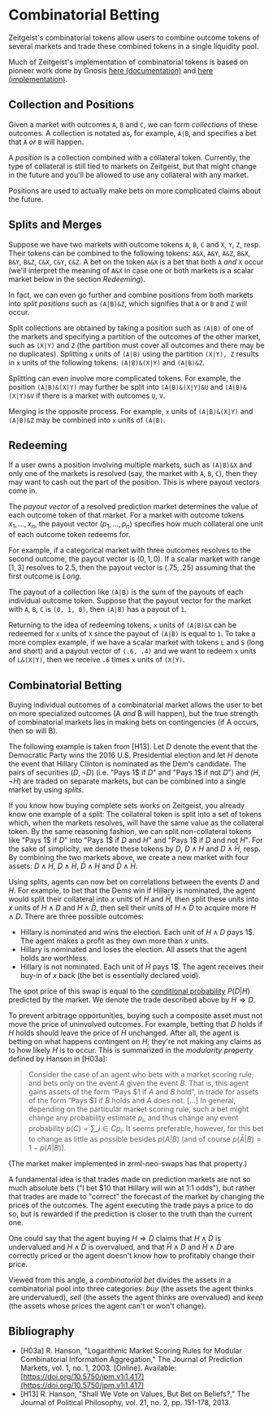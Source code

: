 # Combinatorial Betting

Zeitgeist's combinatorial tokens allow users to combine outcome tokens of
several markets and trade these combined tokens in a single liquidity pool.

Much of Zeitgeist's implementation of combinatorial tokens is based on pioneer
work done by Gnosis
[here (documentation)](https://docs.gnosis.io/conditionaltokens/) and
[here (implementation)](https://github.com/gnosis/conditional-tokens-contracts).

## Collection and Positions

Given a market with outcomes `A`, `B` and `C`, we can form _collections_ of
these outcomes. A collection is notated as, for example, `A|B`, and specifies a
bet that `A` _or_ `B` will happen.

A _position_ is a collection combined with a collateral token. Currently, the
type of collateral is still tied to markets on Zeitgeist, but that might change
in the future and you'll be allowed to use any collateral with any market.

Positions are used to actually make bets on more complicated claims about the
future.

## Splits and Merges

Suppose we have two markets with outcome tokens `A`, `B`, `C` and `X`, `Y`, `Z`,
resp. Their tokens can be combined to the following tokens: `A&X`, `A&Y`, `A&Z`,
`B&X`, `B&Y`, `B&Z`, `C&X`, `C&Y`, `C&Z`. A bet on the token `A&X` is a bet that
both `A` _and_ `X` occur (we'll interpret the meaning of `A&X` in case one or
both markets is a scalar market below in the section _Redeeming_).

In fact, we can even go further and combine positions from both markets into
_split positions_ such as `(A|B)&Z`, which signifies that `A` or `B` and `Z`
will occur.

Split collections are obtained by taking a position such as `(A|B)` of one of
the markets and specifying a partition of the outcomes of the other market, such
as `(X|Y)` and `Z` (the partition must cover all outcomes and there may be no
duplicates). Splitting `x` units of `(A|B)` using the partition `(X|Y), Z`
results in `x` units of the following tokens: `(A|B)&(X|Y)` and `(A|B)&Z`.

Splitting can even involve more complicated tokens. For example, the position
`(A|B)&(X|Y)` may further be split into `(A|B)&(X|Y)&U` and `(A|B)&(X|Y)&V` if
there is a market with outcomes `U`, `V`.

Merging is the opposite process. For example, `x` units of `(A|B)&(X|Y)` and
`(A|B)&Z` may be combined into `x` units of `(A|B)`.

## Redeeming

If a user owns a position involving multiple markets, such as `(A|B)&X` and only
one of the markets is resolved (say, the market with `A`, `B`, `C`), then they
may want to cash out the part of the position. This is where payout vectors come
in.

The _payout vector_ of a resolved prediction market determines the value of each
outcome token of that market. For a market with outcome tokens
$x_1, \ldots, x_n$, the payout vector $(p_1, \ldots, p_n)$ specifies how much
collateral one unit of each outcome token redeems for.

For example, if a categorical market with three outcomes resolves to the second
outcome, the payout vector is $(0, 1, 0)$. If a scalar market with range
$[1, 3]$ resolves to $2.5$, then the payout vector is $(.75, .25)$ assuming that
the first outcome is _Long_.

The payout of a collection like `(A|B)` is the sum of the payouts of each
individual outcome token. Suppose that the payout vector for the market with
`A`, `B`, `C` is `(0, 1, 0)`, then `(A|B)` has a payout of `1`.

Returning to the idea of redeeming tokens, `x` units of `(A|B)&X` can be
redeemed for `x` units of `X` since the payout of `(A|B)` is equal to `1`. To
take a more complex example, if we have a scalar market with tokens `L` and `S`
(long and short) and a payout vector of `(.6, .4)` and we want to redeem `x`
units of `L&(X|Y)`, then we receive `.6` times `x` units of `(X|Y)`.

## Combinatorial Betting

Buying individual outcomes of a combinatorial market allows the user to bet on
more specialized outcomes (A _and_ B will happen), but the true strength of
combinatorial markets lies in making bets on contingencies (if A occurs, then
so will B).

The following example is taken from [H13]. Let $D$ denote the event that the
Democratic Party wins the 2016 U.S. Presidential election and let $H$ denote the
event that Hillary Clinton is nominated as the Dem's candidate. The pairs of
securities $(D, \neg D)$ (i.e. "Pays 1\$ if $D$" and "Pays 1\$ if not $D$") and
$(H, \neg H)$ are traded on separate markets, but can be combined into a single
market by using _splits_.

If you know how buying complete sets works on Zeitgeist, you already know one
example of a split: The collateral token is split into a set of tokens which,
when the markets resolves, will have the same value as the collateral token. By
the same reasoning fashion, we can split non-collateral tokens like "Pays 1\$ if
$D$" into "Pays 1\$ if $D$ and $H$" and "Pays 1\$ if $D$ and not $H$". For the
sake of simplicity, we denote these tokens by $D$, $D \land H$ and
$D \land \bar H$, resp. By combining the two markets above, we create a new
market with four assets: $D \land H$, $D \land \bar H$, $\bar D \land H$ and
$\bar D \land \bar H$.

Using splits, agents can now bet on correlations between the events $D$ and $H$.
For example, to bet that the Dems win if Hillary is nominated, the agent would
split their collateral into $x$ units of $H$ and $\bar H$, then split these
units into $x$ units of $H \land D$ and $H \land \bar D$, then sell their units
of $H \land \bar D$ to acquire more $H \land D$. There are three possible outcomes:

- Hillary is nominated and wins the election. Each unit of $H \land D$ pays 1\$.
  The agent makes a profit as they own more than $x$ units.
- Hillary is nominated and loses the election. All assets that the agent holds
  are worthless.
- Hillary is not nominated. Each unit of $\bar H$ pays 1\$. The agent receives
  their buy-in of $x$ back (the bet is essentially declared void).

The spot price of this swap is equal to the
[conditional probability](https://en.wikipedia.org/wiki/Conditional_probability)
$P(D|H)$ predicted by the market. We denote the trade described above by
$H \Rightarrow D$.

To prevent arbitrage opportunities, buying such a composite asset must not move
the price of uninvolved outcomes. For example, betting that $D$ holds if $H$
holds should leave the price of $\bar H$ unchanged. After all, the agent is
betting on what happens contingent on $H$; they're not making any claims as to
how likely $H$ is to occur. This is summarized in the _modularity property_
defined by Hanson in [H03a]:

> Consider the case of an agent who bets with a market scoring rule, and bets
> only on the event $A$ given the event $B$. That is, this agent gains assets of
> the form “Pays \$1 if $A$ and $B$ hold”, in trade for assets of the form “Pays
> \$1 if $B$ holds and $A$ does not. [...] In general, depending on the
> particular market scoring rule, such a bet might change any probability
> estimate $p_i$, and thus change any event probability
> $p(C) = \sum\_{i \in C} p_i$. It seems preferable, however, for this bet to
> change as little as possible besides $p(A|B)$ (and of course
> $p(\bar A|B) = 1 − p(A|B)$).

(The market maker implemented in zrml-neo-swaps has that property.)

A fundamental idea is that trades made on prediction markets are not so much
absolute bets ("I bet $10 that Hillary will win at 1:1 odds"), but rather that
trades are made to "correct" the forecast of the market by changing the prices
of the outcomes. The agent executing the trade pays a price to do so, but is
rewarded if the prediction is closer to the truth than the current one.

One could say that the agent buying $H \Rightarrow D$ claims that $H \land D$ is
undervalued and $H \land \bar D$ is overvalued, and that $\bar H \land D$ and
$\bar H \land \bar D$ are correctly priced or the agent doesn't know how to
profitably change their price.

Viewed from this angle, a _combinatorial bet_ divides the assets in a
combinatorial pool into three categories: _buy_ (the assets the agent thinks are
undervalued), _sell_ (the assets the agent thinks are overvalued) and _keep_
(the assets whose prices the agent can't or won't change).

## Bibliography

- [H03a] R. Hanson, "Logarithmic Market Scoring Rules for Modular Combinatorial
  Information Aggregation," The Journal of Prediction Markets, vol. 1, no.
  1, 2003. [Online]. Available:
  [https://doi.org/10.5750/jpm.v1i1.417](https://doi.org/10.5750/jpm.v1i1.417)
- [H13] R. Hanson, "Shall We Vote on Values, But Bet on Beliefs?," The Journal
  of Political Philosophy, vol. 21, no. 2, pp. 151-178, 2013.
